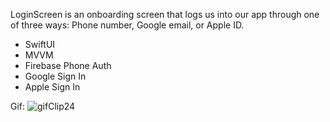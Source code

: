 LoginScreen is an onboarding screen that logs us into our app through one of three ways: Phone number, Google email, or Apple ID.
  - SwiftUI
  - MVVM
  - Firebase Phone Auth
  - Google Sign In
  - Apple Sign In

Gif:
![gifClip24](https://github.com/pizza111/LoginScreen/assets/92029663/3bdb865c-2d3a-4894-b50f-eccb8af4180a)
